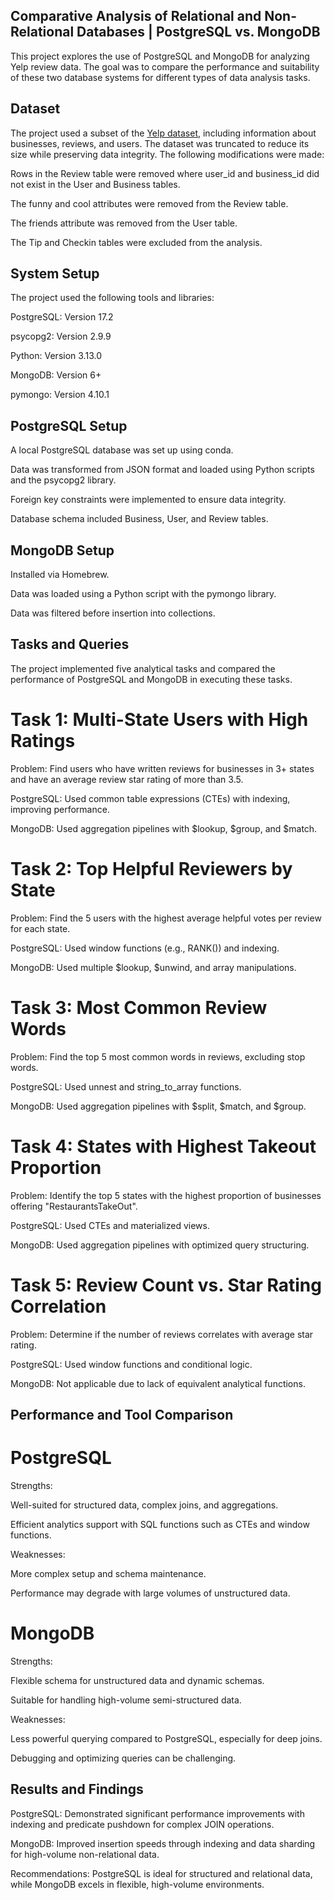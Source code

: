 ## Comparative Analysis of Relational and Non-Relational Databases | PostgreSQL vs. MongoDB

This project explores the use of PostgreSQL and MongoDB for analyzing Yelp review data. The goal was to compare the performance and suitability of these two database systems for different types of data analysis tasks.

## Dataset

The project used a subset of the [Yelp dataset]([url](https://www.yelp.com/dataset/documentation/main)), including information about businesses, reviews, and users. The dataset was truncated to reduce its size while preserving data integrity. The following modifications were made:

Rows in the Review table were removed where user_id and business_id did not exist in the User and Business tables.

The funny and cool attributes were removed from the Review table.

The friends attribute was removed from the User table.

The Tip and Checkin tables were excluded from the analysis.

## System Setup

The project used the following tools and libraries:

PostgreSQL: Version 17.2

psycopg2: Version 2.9.9

Python: Version 3.13.0

MongoDB: Version 6+

pymongo: Version 4.10.1

## PostgreSQL Setup

A local PostgreSQL database was set up using conda.

Data was transformed from JSON format and loaded using Python scripts and the psycopg2 library.

Foreign key constraints were implemented to ensure data integrity.

Database schema included Business, User, and Review tables.

## MongoDB Setup

Installed via Homebrew.

Data was loaded using a Python script with the pymongo library.

Data was filtered before insertion into collections.

## Tasks and Queries

The project implemented five analytical tasks and compared the performance of PostgreSQL and MongoDB in executing these tasks.

# Task 1: Multi-State Users with High Ratings

Problem: Find users who have written reviews for businesses in 3+ states and have an average review star rating of more than 3.5.

PostgreSQL: Used common table expressions (CTEs) with indexing, improving performance.

MongoDB: Used aggregation pipelines with $lookup, $group, and $match.

# Task 2: Top Helpful Reviewers by State

Problem: Find the 5 users with the highest average helpful votes per review for each state.

PostgreSQL: Used window functions (e.g., RANK()) and indexing.

MongoDB: Used multiple $lookup, $unwind, and array manipulations.

# Task 3: Most Common Review Words

Problem: Find the top 5 most common words in reviews, excluding stop words.

PostgreSQL: Used unnest and string_to_array functions.

MongoDB: Used aggregation pipelines with $split, $match, and $group.

# Task 4: States with Highest Takeout Proportion

Problem: Identify the top 5 states with the highest proportion of businesses offering "RestaurantsTakeOut".

PostgreSQL: Used CTEs and materialized views.

MongoDB: Used aggregation pipelines with optimized query structuring.

# Task 5: Review Count vs. Star Rating Correlation

Problem: Determine if the number of reviews correlates with average star rating.

PostgreSQL: Used window functions and conditional logic.

MongoDB: Not applicable due to lack of equivalent analytical functions.

## Performance and Tool Comparison

# PostgreSQL

Strengths:

Well-suited for structured data, complex joins, and aggregations.

Efficient analytics support with SQL functions such as CTEs and window functions.

Weaknesses:

More complex setup and schema maintenance.

Performance may degrade with large volumes of unstructured data.

# MongoDB

Strengths:

Flexible schema for unstructured data and dynamic schemas.

Suitable for handling high-volume semi-structured data.

Weaknesses:

Less powerful querying compared to PostgreSQL, especially for deep joins.

Debugging and optimizing queries can be challenging.

## Results and Findings

PostgreSQL: Demonstrated significant performance improvements with indexing and predicate pushdown for complex JOIN operations.

MongoDB: Improved insertion speeds through indexing and data sharding for high-volume non-relational data.

Recommendations: PostgreSQL is ideal for structured and relational data, while MongoDB excels in flexible, high-volume environments.

